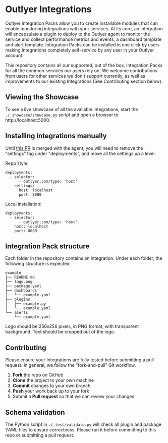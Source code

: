 Outlyer Integrations
====================

Outlyer Integration Packs allow you to create installable modules that 
can enable monitoring integrations with your services. At its core, an 
integration will encapsulate a plugin to deploy to the Outlyer agent to 
monitor the service and collect performance metrics and events, a 
dashboard template and alert template. Integration Packs can be 
installed in one click by users making Integrations completely 
self-service by any user in your Outlyer account.

This repository contains all our supported, out of the box, Integration 
Packs for all the common services our users rely on. We welcome 
contributions from users for other services we don't support currently, 
as well as improvements to our existing Integrations (See Contributing 
section below). 

## Viewing the Showcase

To see a live showcase of all the available integrations, start the
`./_showcase/showcase.py` script and open a browser to http://localhost:5000.

## Installing integrations manually

Until [this PR](#) is merged with the agent, you will need to remove the
"settings" tag under "deployments", and move all the settings up a 
level.

Repo style:
```
deployments:
  - selector:
      - outlyer.com/type: 'host'
    settings:
      host: localhost
      port: 8080
```

Local installation:
```
deployments:
  - selector:
      - outlyer.com/type: 'host'
    host: localhost
    port: 8080
```


## Integration Pack structure

Each folder in the repository contains an Integration. Under each 
folder, the following structure is expected:

```
example
├── README.md
├── logo.png
├── package.yaml
├── dashboards
│   └── example.yaml
├── plugins
│   ├── example.py
│   └── example.yaml
└── alerts
    └── example.yaml
```

Logo should be 256x256 pixels, in PNG format, with transparent 
background. Text should be cropped out of the logo.

## Contributing

Please ensure your Integrations are fully tested before submitting a 
pull request. In general, we follow the "fork-and-pull" Git workflow.

 1. **Fork** the repo on GitHub
 2. **Clone** the project to your own machine
 3. **Commit** changes to your own branch
 4. **Push** your work back up to your fork
 5. Submit a **Pull request** so that we can review your changes

## Schema validation

The Python script in `./_test/validate.py` will check all plugin and package
YAML files to ensure correctness. Please run it before committing to
this repo or submitting a pull request.
